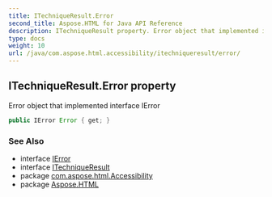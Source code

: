 ```yaml
---
title: ITechniqueResult.Error
second_title: Aspose.HTML for Java API Reference
description: ITechniqueResult property. Error object that implemented interface IError
type: docs
weight: 10
url: /java/com.aspose.html.accessibility/itechniqueresult/error/
---
```

## ITechniqueResult.Error property

Error object that implemented interface IError

```java
public IError Error { get; }
```

### See Also

* interface [IError](../../ierror/)
* interface [ITechniqueResult](../)
* package [com.aspose.html.Accessibility](../../../com.aspose.html.accessibility/)
* package [Aspose.HTML](../../../)
